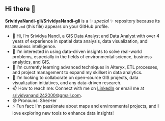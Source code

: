 ## Hi there 👋
**SrividyaNandi-gli/SrividyaNandi-gli** is a ✨ _special_ ✨ repository because its `README.md` (this file) appears on your GitHub profile.

- 👋 Hi, I’m Srividya Nandi, a GIS Data Analyst and Data Analyst with over 4 years of experience in spatial data analysis, data visualization, and business intelligence.
- 👀 I’m interested in using data-driven insights to solve real-world problems, especially in the fields of environmental science, business analytics, and GIS.
- 🌱 I’m currently learning advanced techniques in Alteryx, ETL processes, and project management to expand my skillset in data analytics.
- 💞️ I’m looking to collaborate on open-source GIS projects, data visualization initiatives, and any data-driven research.
- 📫 How to reach me: Connect with me on [LinkedIn](https://www.linkedin.com/in/srividyanandi) or email me at srividyanandi242000@gmail.com.
- 😄 Pronouns: She/Her
- ⚡ Fun fact: I'm passionate about maps and environmental projects, and I love exploring new tools to enhance data insights!



